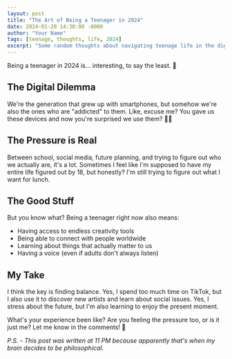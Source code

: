 ```yaml
---
layout: post
title: "The Art of Being a Teenager in 2024"
date: 2024-01-20 14:30:00 -0000
author: "Your Name"
tags: [teenage, thoughts, life, 2024]
excerpt: "Some random thoughts about navigating teenage life in the digital age. It's wild out here."
---
```


Being a teenager in 2024 is... interesting, to say the least. 📱

## The Digital Dilemma

We're the generation that grew up with smartphones, but somehow we're also the ones who are "addicted" to them. Like, excuse me? You gave us these devices and now you're surprised we use them? 🤷‍♀️

## The Pressure is Real

Between school, social media, future planning, and trying to figure out who we actually are, it's a lot. Sometimes I feel like I'm supposed to have my entire life figured out by 18, but honestly? I'm still trying to figure out what I want for lunch.

## The Good Stuff

But you know what? Being a teenager right now also means:
- Having access to endless creativity tools
- Being able to connect with people worldwide
- Learning about things that actually matter to us
- Having a voice (even if adults don't always listen)

## My Take

I think the key is finding balance. Yes, I spend too much time on TikTok, but I also use it to discover new artists and learn about social issues. Yes, I stress about the future, but I'm also learning to enjoy the present moment.

What's your experience been like? Are you feeling the pressure too, or is it just me? Let me know in the comments! 💭

*P.S. - This post was written at 11 PM because apparently that's when my brain decides to be philosophical.*

